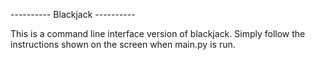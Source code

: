 ---------- Blackjack ----------

This is a command line interface version of blackjack.
Simply follow the instructions shown on the screen when main.py is run.